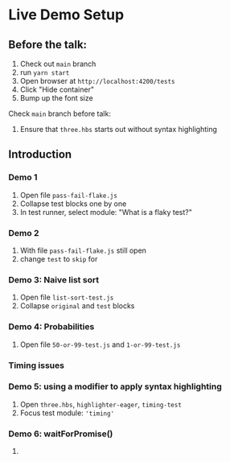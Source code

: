 # Live Demo Setup

## Before the talk:

1. Check out `main` branch
2. run `yarn start`
3. Open browser at `http://localhost:4200/tests`
4. Click "Hide container"
5. Bump up the font size

Check `main` branch before talk:

1. Ensure that `three.hbs` starts out without syntax highlighting

## Introduction

### Demo 1

1. Open file `pass-fail-flake.js`
2. Collapse test blocks one by one
3. In test runner, select module: "What is a flaky test?"


### Demo 2

1. With file `pass-fail-flake.js` still open
2. change `test` to `skip` for

### Demo 3: Naive list sort

1. Open file `list-sort-test.js`
2. Collapse `original` and `test` blocks

### Demo 4: Probabilities

1. Open file `50-or-99-test.js` and `1-or-99-test.js`

### Timing issues

### Demo 5: using a modifier to apply syntax highlighting

1. Open `three.hbs`, `highlighter-eager`, `timing-test`
2. Focus test module: `'timing'`

### Demo 6: waitForPromise()

1. 
